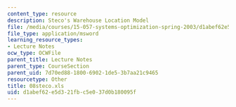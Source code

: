 ```yaml
---
content_type: resource
description: Steco's Warehouse Location Model
file: /media/courses/15-057-systems-optimization-spring-2003/d1abef62e5d321fbc5e037d0b180095f_08steco.xls
file_type: application/msword
learning_resource_types:
- Lecture Notes
ocw_type: OCWFile
parent_title: Lecture Notes
parent_type: CourseSection
parent_uid: 7d70ed88-1800-6902-1de5-3b7aa21c9465
resourcetype: Other
title: 08steco.xls
uid: d1abef62-e5d3-21fb-c5e0-37d0b180095f
---
```

